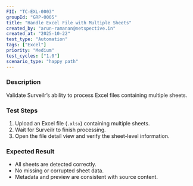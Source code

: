 ```yaml
---
FII: "TC-EXL-0003"
groupId: "GRP-0005"
title: "Handle Excel File with Multiple Sheets"
created_by: "arun-ramanan@netspective.in"
created_at: "2025-10-22"
test_type: "Automation"
tags: ["Excel"]
priority: "Medium"
test_cycles: ["1.0"]
scenario_type: "happy path"
---
```


### Description
Validate Surveilr’s ability to process Excel files containing multiple sheets.

### Test Steps
1. Upload an Excel file (`.xlsx`) containing multiple sheets.  
2. Wait for Surveilr to finish processing.  
3. Open the file detail view and verify the sheet-level information.  

### Expected Result
- All sheets are detected correctly.  
- No missing or corrupted sheet data.  
- Metadata and preview are consistent with source content.
